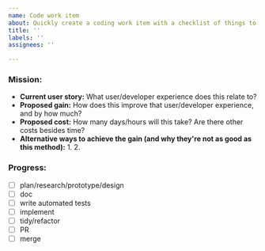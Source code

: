 ```yaml
---
name: Code work item
about: Quickly create a coding work item with a checklist of things to do
title: ''
labels: ''
assignees: ''

---
```


### Mission:
- **Current user story:** What user/developer experience does this relate to?
- **Proposed gain:** How does this improve that user/developer experience, and by how much?
- **Proposed cost:** How many days/hours will this take? Are there other costs besides time?
- **Alternative ways to achieve the gain (and why they're not as good as this method):**
    1.
    2. 
    
### Progress:

- [ ] plan/research/prototype/design
- [ ] doc
- [ ] write automated tests
- [ ] implement
- [ ] tidy/refactor
- [ ] PR
- [ ] merge
